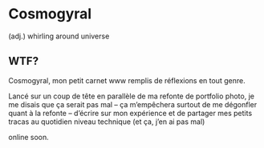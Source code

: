 

Cosmogyral
===
(adj.) whirling around universe

WTF?
---------------

Cosmogyral, mon petit carnet www remplis de réflexions en tout genre.

Lancé sur un coup de tête en parallèle de ma refonte de portfolio photo, je me disais que ça serait pas mal – ça m’empêchera surtout de me dégonfler quant à la refonte – d’écrire sur mon expérience et de partager mes petits tracas au quotidien niveau technique (et ça, j’en ai pas mal)

online soon.
